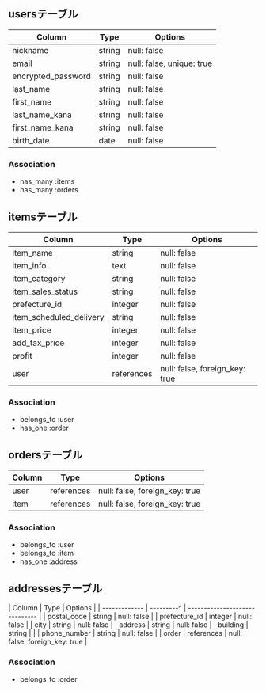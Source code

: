 ## usersテーブル
| Column                | Type     | Options                   |
| --------------------- | -------- | ------------------------- |
| nickname              | string   | null: false               |
| email                 | string   | null: false, unique: true |
| encrypted_password    | string   | null: false               |
| last_name             | string   | null: false               |
| first_name            | string   | null: false               |
| last_name_kana        | string   | null: false               |
| first_name_kana       | string   | null: false               |
| birth_date            | date     | null: false               |

### Association
- has_many :items
- has_many :orders


## itemsテーブル
| Column                  | Type       | Options                        |
| ----------------------- | ---------- | ------------------------------ |
| item_name               | string     | null: false                    |
| item_info               | text       | null: false                    |
| item_category           | string     | null: false                    |
| item_sales_status       | string     | null: false                    |
| prefecture_id           | integer    | null: false                    |
| item_scheduled_delivery | string     | null: false                    |
| item_price              | integer    | null: false                    |
| add_tax_price           | integer    | null: false                    |
| profit                  | integer    | null: false                    |
| user                    | references | null: false, foreign_key: true |

### Association
- belongs_to :user
- has_one :order


## ordersテーブル
| Column       | Type       | Options                        |
| ------------ | ---------- | ------------------------------ |
| user         | references | null: false, foreign_key: true |
| item         | references | null: false, foreign_key: true |

### Association
- belongs_to :user
- belongs_to :item
- has_one :address


## addressesテーブル
| Column        | Type       | Options                        |
| ------------- | ---------^ | ------------------------------ |
| postal_code   | string     | null: false                    |
| prefecture_id | integer    | null: false                    |
| city          | string     | null: false                    |
| address       | string     | null: false                    |
| building      | string     |                                |
| phone_number  | string     | null: false                    |
| order         | references | null: false, foreign_key: true |


### Association
- belongs_to :order